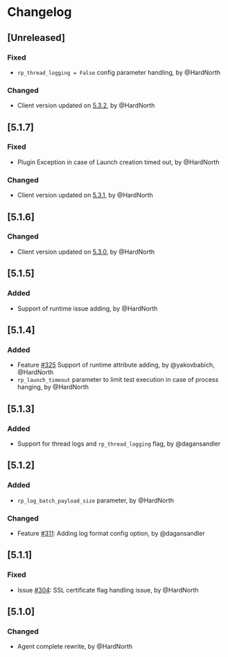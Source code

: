 # Changelog

## [Unreleased]
### Fixed
- `rp_thread_logging = False` config parameter handling, by @HardNorth
### Changed
- Client version updated on [5.3.2](https://github.com/reportportal/client-Python/releases/tag/5.3.2), by @HardNorth

## [5.1.7]
### Fixed
- Plugin Exception in case of Launch creation timed out, by @HardNorth
### Changed
- Client version updated on [5.3.1](https://github.com/reportportal/client-Python/releases/tag/5.3.1), by @HardNorth

## [5.1.6]
### Changed
- Client version updated on [5.3.0](https://github.com/reportportal/client-Python/releases/tag/5.3.0), by @HardNorth

## [5.1.5]
### Added
- Support of runtime issue adding, by @HardNorth

## [5.1.4]
### Added
- Feature [#325](https://github.com/reportportal/agent-python-pytest/issues/325) Support of runtime attribute adding, by @yakovbabich, @HardNorth
- `rp_launch_timeout` parameter to limit test execution in case of process hanging, by @HardNorth

## [5.1.3]
### Added
- Support for thread logs and `rp_thread_logging` flag, by @dagansandler

## [5.1.2]
### Added
- `rp_log_batch_payload_size` parameter, by @HardNorth
### Changed
- Feature [#311](https://github.com/reportportal/agent-python-pytest/issues/311):
Adding log format config option, by @dagansandler

## [5.1.1]
### Fixed
- Issue [#304](https://github.com/reportportal/agent-python-pytest/issues/304):
SSL certificate flag handling issue, by @HardNorth

## [5.1.0]
### Changed
- Agent complete rewrite, by @HardNorth
